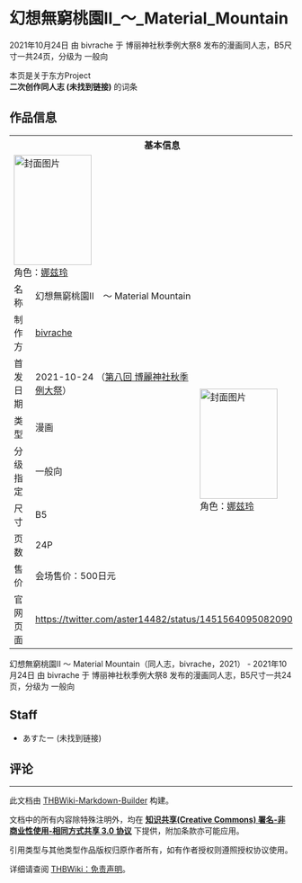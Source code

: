 # 幻想無窮桃園Ⅱ_～_Material_Mountain

<!-- source html: G:\repos\THBWiki-Markdown-Builder\THBWikiMarkdown\Temp\main\c\c4\ns0%3A%E5%B9%BB%E6%83%B3%E7%84%A1%E7%AA%AE%E6%A1%83%E5%9C%92%E2%85%A1_%EF%BD%9E_Material_Mountain.html -->

2021年10月24日 由 bivrache 于 博丽神社秋季例大祭8 发布的漫画同人志，B5尺寸一共24页，分级为 一般向

本页是关于东方Project  
 **二次创作同人志 (未找到链接)** 的词条

## 作品信息

<table><tbody><tr><th colspan="3">基本信息</th></tr><tr><td class="cover-artwork-mobile" colspan="2"><a href="./文件-幻想無窮桃園Ⅱ_～_Material_Mountain封面.jpg.md" class="image" title="封面图片"><img alt="封面图片" src="https://upload.thwiki.cc/thumb/d/d5/%E5%B9%BB%E6%83%B3%E7%84%A1%E7%AA%AE%E6%A1%83%E5%9C%92%E2%85%A1_%EF%BD%9E_Material_Mountain%E5%B0%81%E9%9D%A2.jpg/138px-%E5%B9%BB%E6%83%B3%E7%84%A1%E7%AA%AE%E6%A1%83%E5%9C%92%E2%85%A1_%EF%BD%9E_Material_Mountain%E5%B0%81%E9%9D%A2.jpg" decoding="async" loading="lazy" width="138" height="196" srcset="https://upload.thwiki.cc/thumb/d/d5/%E5%B9%BB%E6%83%B3%E7%84%A1%E7%AA%AE%E6%A1%83%E5%9C%92%E2%85%A1_%EF%BD%9E_Material_Mountain%E5%B0%81%E9%9D%A2.jpg/208px-%E5%B9%BB%E6%83%B3%E7%84%A1%E7%AA%AE%E6%A1%83%E5%9C%92%E2%85%A1_%EF%BD%9E_Material_Mountain%E5%B0%81%E9%9D%A2.jpg 1.5x, https://upload.thwiki.cc/thumb/d/d5/%E5%B9%BB%E6%83%B3%E7%84%A1%E7%AA%AE%E6%A1%83%E5%9C%92%E2%85%A1_%EF%BD%9E_Material_Mountain%E5%B0%81%E9%9D%A2.jpg/277px-%E5%B9%BB%E6%83%B3%E7%84%A1%E7%AA%AE%E6%A1%83%E5%9C%92%E2%85%A1_%EF%BD%9E_Material_Mountain%E5%B0%81%E9%9D%A2.jpg 2x" data-file-width="503" data-file-height="712"></a><div class="cover-char">角色：<a href="./娜兹玲.md" title="娜兹玲">娜兹玲</a></div></td>
</tr><tr><td class="label">名称</td><td colspan="2"> 幻想無窮桃園Ⅱ　～ Material Mountain </td></tr><tr><td class="label">制作方</td><td><a href="./bivrache.md" title="bivrache">bivrache</a></td><td class="cover-artwork" rowspan="7" style="min-width:196px;"><a href="./文件-幻想無窮桃園Ⅱ_～_Material_Mountain封面.jpg.md" class="image" title="封面图片"><img alt="封面图片" src="https://upload.thwiki.cc/thumb/d/d5/%E5%B9%BB%E6%83%B3%E7%84%A1%E7%AA%AE%E6%A1%83%E5%9C%92%E2%85%A1_%EF%BD%9E_Material_Mountain%E5%B0%81%E9%9D%A2.jpg/138px-%E5%B9%BB%E6%83%B3%E7%84%A1%E7%AA%AE%E6%A1%83%E5%9C%92%E2%85%A1_%EF%BD%9E_Material_Mountain%E5%B0%81%E9%9D%A2.jpg" decoding="async" loading="lazy" width="138" height="196" srcset="https://upload.thwiki.cc/thumb/d/d5/%E5%B9%BB%E6%83%B3%E7%84%A1%E7%AA%AE%E6%A1%83%E5%9C%92%E2%85%A1_%EF%BD%9E_Material_Mountain%E5%B0%81%E9%9D%A2.jpg/208px-%E5%B9%BB%E6%83%B3%E7%84%A1%E7%AA%AE%E6%A1%83%E5%9C%92%E2%85%A1_%EF%BD%9E_Material_Mountain%E5%B0%81%E9%9D%A2.jpg 1.5x, https://upload.thwiki.cc/thumb/d/d5/%E5%B9%BB%E6%83%B3%E7%84%A1%E7%AA%AE%E6%A1%83%E5%9C%92%E2%85%A1_%EF%BD%9E_Material_Mountain%E5%B0%81%E9%9D%A2.jpg/277px-%E5%B9%BB%E6%83%B3%E7%84%A1%E7%AA%AE%E6%A1%83%E5%9C%92%E2%85%A1_%EF%BD%9E_Material_Mountain%E5%B0%81%E9%9D%A2.jpg 2x" data-file-width="503" data-file-height="712"></a><div class="cover-char">角色：<a href="./娜兹玲.md" title="娜兹玲">娜兹玲</a></div></td>
</tr><tr><td class="label">首发日期</td><td>2021-10-24&#160;（<a href="/展会作品列表?e=%E5%8D%9A%E4%B8%BD%E7%A5%9E%E7%A4%BE%E7%A7%8B%E5%AD%A3%E4%BE%8B%E5%A4%A7%E7%A5%AD%238">第八回 博麗神社秋季例大祭</a>）</td></tr><tr><td class="label">类型</td><td>漫画</td></tr><tr><td class="label">分级指定</td><td>一般向</td></tr><tr><td class="label">尺寸</td><td>B5</td></tr><tr><td class="label">页数</td><td>24P</td></tr><tr><td class="label">售价</td><td>会场售价：500日元</td></tr>
<tr><td class="label">官网页面</td><td colspan="2"><a rel="nofollow" class="external free" href="https://twitter.com/aster14482/status/1451564095082090501">https://twitter.com/aster14482/status/1451564095082090501</a></td></tr></tbody></table>

幻想無窮桃園Ⅱ ～ Material Mountain（同人志，bivrache，2021） - 2021年10月24日 由 bivrache 于 博丽神社秋季例大祭8 发布的漫画同人志，B5尺寸一共24页，分级为 一般向

## Staff
- あすたー (未找到链接)


## 评论




---

此文档由 [THBWiki-Markdown-Builder](https://github.com/Delsin-Yu/THBWiki-Markdown-Builder) 构建。

文档中的所有内容除特殊注明外，均在 [**知识共享(Creative Commons) 署名-非商业性使用-相同方式共享 3.0 协议**](https://creativecommons.org/licenses/by-sa/3.0/deed.zh-hans) 下提供，附加条款亦可能应用。

引用类型与其他类型作品版权归原作者所有，如有作者授权则遵照授权协议使用。

详细请查阅 [THBWiki：免责声明](https://thbwiki.cc/THBWiki:%E5%85%8D%E8%B4%A3%E5%A3%B0%E6%98%8E)。

